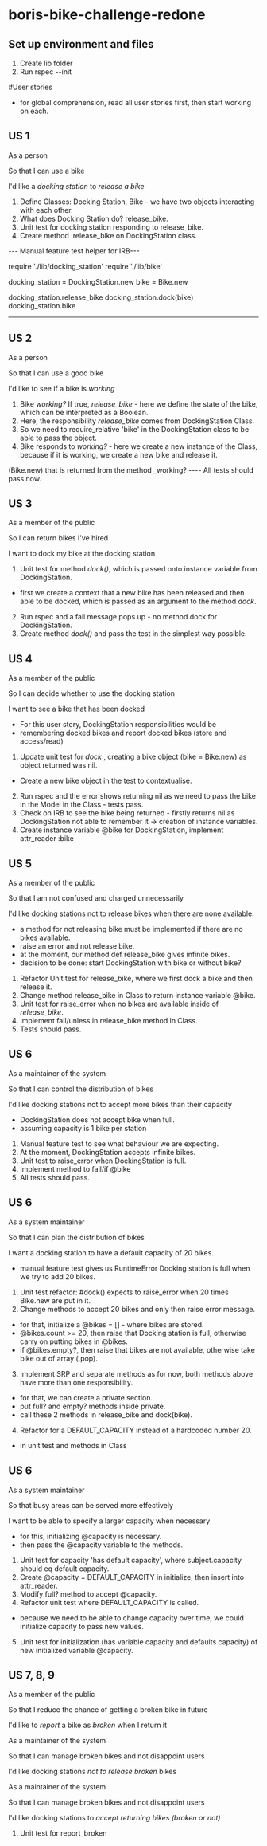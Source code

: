 # boris-bike-challenge-redone

## Set up environment and files

1. Create lib folder
2. Run rspec --init

#User stories
* for global comprehension, read all user stories first, then start working on each.

## US 1
As a person

So that I can use a bike

I'd like a _docking station_ to _release a bike_

1. Define Classes: Docking Station, Bike - we have two objects interacting with each other.
2. What does Docking Station do? release_bike. 
3. Unit test for docking station responding to release_bike.
4. Create method :release_bike on DockingStation class.

--- Manual feature test helper for IRB---

require './lib/docking_station'
require './lib/bike'


docking_station = DockingStation.new
bike = Bike.new

docking_station.release_bike
docking_station.dock(bike)
docking_station.bike




---

## US 2
As a person

So that I can use a good bike

I'd like to see if a bike is _working_
1. Bike _working?_ If true, _release_bike_ - here we define the state of the bike, which can be interpreted as a Boolean.
2. Here, the responsibility _release_bike_ comes from DockingStation Class.
3. So we need to require_relative 'bike' in the DockingStation class to be able to pass the object.
4. Bike responds to _working?_ - here we create a new instance of the Class, because if it is working, we create a new bike and release it.

(Bike.new) that is returned from the method _working? 
---- All tests should pass now.

## US 3
As a member of the public

So I can return bikes I've hired

I want to dock my bike at the docking station

1. Unit test for method _dock()_, which is passed onto instance variable from DockingStation.
 - first we create a context that a new bike has been released and then able to be docked,
 which is passed as an argument to the method _dock_.
2. Run rspec and a fail message pops up - no method dock for DockingStation.
3. Create method _dock()_ and pass the test in the simplest way possible.

## US 4
As a member of the public

So I can decide whether to use the docking station

I want to see a bike that has been docked 
* For this user story, DockingStation responsibilities would be 
* remembering docked bikes and report docked bikes (store and access/read)

1. Update unit test for _dock_ , creating a bike object (bike = Bike.new) as 
object returned was nil. 
* Create a new bike object in the test to contextualise.
2. Run rspec and the error shows returning nil as we need to pass the bike in the 
Model in the Class - tests pass.
3. Check on IRB to see the bike being returned - firstly returns nil as DockingStation 
not able to remember it -> creation of instance variables.
4. Create instance variable @bike for DockingStation, implement attr_reader :bike

## US 5
As a member of the public

So that I am not confused and charged unnecessarily

I'd like docking stations not to release bikes when there are none available.
* a method for not releasing bike must be implemented if there are no bikes available.
* raise an error and not release bike.
* at the moment, our method def release_bike gives infinite bikes.
* decision to be done: start DockingStation with bike or without bike?

1. Refactor Unit test for release_bike, where we first dock a bike and then release it.
2. Change method release_bike in Class to return instance variable @bike.
3. Unit test for raise_error when no bikes are available inside of _release_bike_.
4. Implement fail/unless in release_bike method in Class.
5. Tests should pass.

## US 6
As a maintainer of the system

So that I can control the distribution of bikes

I'd like docking stations not to accept more bikes than their capacity
* DockingStation does not accept bike when full.
* assuming capacity is 1 bike per station

1. Manual feature test to see what behaviour we are expecting.
2. At the moment, DockingStation accepts infinite bikes.
3. Unit test to raise_error when DockingStation is full.
4. Implement method to fail/if @bike
5. All tests should pass.

## US 6
As a system maintainer

So that I can plan the distribution of bikes

I want a docking station to have a default capacity of 20 bikes.
* manual feature test gives us RuntimeError Docking station is full when we try to add 20 bikes.

1. Unit test refactor: #dock() expects to raise_error when 20 times Bike.new are put in it.
2. Change methods to accept 20 bikes and only then raise error message. 
* for that, initialize a @bikes = [] - where bikes are stored.
* @bikes.count >= 20, then raise that Docking station is full, otherwise carry on putting bikes in @bikes.
* if @bikes.empty?, then raise that bikes are not available, otherwise take bike out of array (.pop).
3. Implement SRP and separate methods as for now, both methods above have more than one responsibility.
* for that, we can create a private section.
* put full? and empty? methods inside private.
* call these 2 methods in release_bike and dock(bike).
4. Refactor for a DEFAULT_CAPACITY instead of a hardcoded number 20.
* in unit test and methods in Class

## US 6
As a system maintainer

So that busy areas can be served more effectively

I want to be able to specify a larger capacity when necessary
* for this, initializing @capacity is necessary. 
* then pass the @capacity variable to the methods.

1. Unit test for capacity 'has default capacity', where subject.capacity should eq default capacity.
2. Create @capacity = DEFAULT_CAPACITY in initialize, then insert into attr_reader.
3. Modify full? method to accept @capacity.
4. Refactor unit test where DEFAULT_CAPACITY is called.
* because we need to be able to change capacity over time, we could initialize capacity to pass
new values. 
5. Unit test for initialization (has variable capacity and defaults capacity) of new initialized variable @capacity.

## US 7, 8, 9

As a member of the public

So that I reduce the chance of getting a broken bike in future

I'd like to _report_ a bike as _broken_ when I return it


As a maintainer of the system

So that I can manage broken bikes and not disappoint users

I'd like docking stations _not to release_ _broken_ bikes


As a maintainer of the system

So that I can manage broken bikes and not disappoint users

I'd like docking stations to _accept returning bikes (broken or not)_

1. Unit test for report_broken






 


